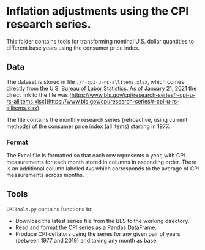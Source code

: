# Inflation adjustments using the CPI research series.

This folder contains tools for transforming nominal U.S. dollar quantities to different base years using the consumer price index.

## Data

The dataset is stored in file `./r-cpi-u-rs-allitems.xlsx`, which comes directly from the [U.S. Bureau of Labor Statistics](https://www.bls.gov/cpi/research-series/r-cpi-u-rs-home.htm).
As of January 21, 2021 the direct link to the file was [https://www.bls.gov/cpi/research-series/r-cpi-u-rs-allitems.xlsx](https://www.bls.gov/cpi/research-series/r-cpi-u-rs-allitems.xlsx).

The file contains the monthly research series (retroactive, using current methods) of the consumer price index (all items) starting in 1977.

### Format

The Excel file is formatted so that each row represents a year, with CPI measurements for each month stored in columns in ascending order. There is an
additional column labeled `AVG` which corresponds to the average of CPI measurements across months.

## Tools

`CPITools.py` contains functions to:
- Download the latest series file from the BLS to the working directory.
- Read and format the CPI series as a Pandas DataFrame.
- Produce CPI deflators using the series for any given pair of years (between 1977 and 2019) and taking any month as base.
